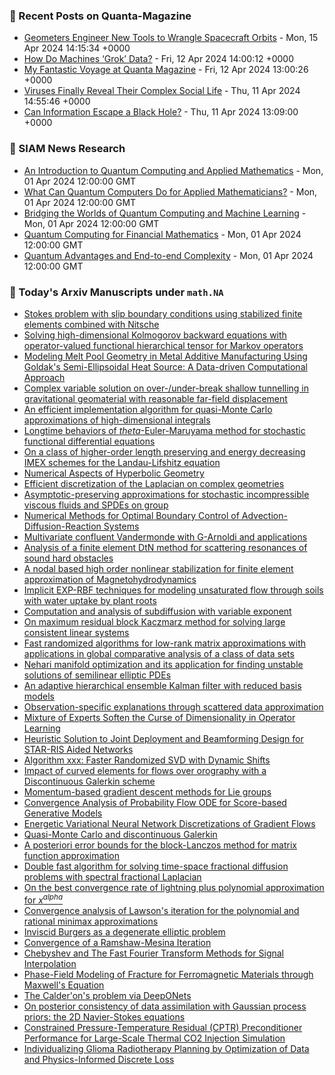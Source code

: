 ### 📝 Recent Posts on Quanta-Magazine
<!-- quanta starts -->
* <a href="https://www.quantamagazine.org/geometers-engineer-new-tools-to-wrangle-spacecraft-orbits-20240415/">Geometers Engineer New Tools to Wrangle Spacecraft Orbits</a> - Mon, 15 Apr 2024 14:15:34 +0000
* <a href="https://www.quantamagazine.org/how-do-machines-grok-data-20240412/">How Do Machines ‘Grok’ Data?</a> - Fri, 12 Apr 2024 14:00:12 +0000
* <a href="https://www.quantamagazine.org/my-fantastic-voyage-at-quanta-magazine-20240412/">My Fantastic Voyage at Quanta Magazine</a> - Fri, 12 Apr 2024 13:00:26 +0000
* <a href="https://www.quantamagazine.org/viruses-finally-reveal-their-complex-social-life-20240411/">Viruses Finally Reveal Their Complex Social Life</a> - Thu, 11 Apr 2024 14:55:46 +0000
* <a href="https://www.quantamagazine.org/can-information-escape-a-black-hole-20240411/">Can Information Escape a Black Hole?</a> - Thu, 11 Apr 2024 13:09:00 +0000
<!-- quanta ends -->

### 📝 SIAM News Research
<!-- siam-news starts -->
* <a href="https://sinews.siam.org/Details-Page/an-introduction-to-quantum-computing-and-applied-mathematics">An Introduction to Quantum Computing and Applied Mathematics</a> - Mon, 01 Apr 2024 12:00:00 GMT
* <a href="https://sinews.siam.org/Details-Page/what-can-quantum-computers-do-for-applied-mathematicians">What Can Quantum Computers Do for Applied Mathematicians?</a> - Mon, 01 Apr 2024 12:00:00 GMT
* <a href="https://sinews.siam.org/Details-Page/bridging-the-worlds-of-quantum-computing-and-machine-learning">Bridging the Worlds of Quantum Computing and Machine Learning</a> - Mon, 01 Apr 2024 12:00:00 GMT
* <a href="https://sinews.siam.org/Details-Page/quantum-computing-for-financial-mathematics">Quantum Computing for Financial Mathematics</a> - Mon, 01 Apr 2024 12:00:00 GMT
* <a href="https://sinews.siam.org/Details-Page/quantum-advantages-and-end-to-end-complexity">Quantum Advantages and End-to-end Complexity</a> - Mon, 01 Apr 2024 12:00:00 GMT
<!-- siam-news ends -->

### 📝 Today's Arxiv Manuscripts under ``math.NA``
<!-- arxiv-math-na starts -->
* <a href="https://arxiv.org/abs/2404.08810">Stokes problem with slip boundary conditions using stabilized finite elements combined with Nitsche</a>
* <a href="https://arxiv.org/abs/2404.08823">Solving high-dimensional Kolmogorov backward equations with operator-valued functional hierarchical tensor for Markov operators</a>
* <a href="https://arxiv.org/abs/2404.08834">Modeling Melt Pool Geometry in Metal Additive Manufacturing Using Goldak's Semi-Ellipsoidal Heat Source: A Data-driven Computational Approach</a>
* <a href="https://arxiv.org/abs/2404.08852">Complex variable solution on over-/under-break shallow tunnelling in gravitational geomaterial with reasonable far-field displacement</a>
* <a href="https://arxiv.org/abs/2404.08867">An efficient implementation algorithm for quasi-Monte Carlo approximations of high-dimensional integrals</a>
* <a href="https://arxiv.org/abs/2404.08891">Longtime behaviors of $theta$-Euler-Maruyama method for stochastic functional differential equations</a>
* <a href="https://arxiv.org/abs/2404.08902">On a class of higher-order length preserving and energy decreasing IMEX schemes for the Landau-Lifshitz equation</a>
* <a href="https://arxiv.org/abs/2404.09039">Numerical Aspects of Hyperbolic Geometry</a>
* <a href="https://arxiv.org/abs/2404.09050">Efficient discretization of the Laplacian on complex geometries</a>
* <a href="https://arxiv.org/abs/2404.09168">Asymptotic-preserving approximations for stochastic incompressible viscous fluids and SPDEs on group</a>
* <a href="https://arxiv.org/abs/2404.09209">Numerical Methods for Optimal Boundary Control of Advection-Diffusion-Reaction Systems</a>
* <a href="https://arxiv.org/abs/2404.09266">Multivariate confluent Vandermonde with G-Arnoldi and applications</a>
* <a href="https://arxiv.org/abs/2404.09300">Analysis of a finite element DtN method for scattering resonances of sound hard obstacles</a>
* <a href="https://arxiv.org/abs/2404.09311">A nodal based high order nonlinear stabilization for finite element approximation of Magnetohydrodynamics</a>
* <a href="https://arxiv.org/abs/2404.09382">Implicit EXP-RBF techniques for modeling unsaturated flow through soils with water uptake by plant roots</a>
* <a href="https://arxiv.org/abs/2404.09421">Computation and analysis of subdiffusion with variable exponent</a>
* <a href="https://arxiv.org/abs/2404.09448">On maximum residual block Kaczmarz method for solving large consistent linear systems</a>
* <a href="https://arxiv.org/abs/2404.09459">Fast randomized algorithms for low-rank matrix approximations with applications in global comparative analysis of a class of data sets</a>
* <a href="https://arxiv.org/abs/2404.09892">Nehari manifold optimization and its application for finding unstable solutions of semilinear elliptic PDEs</a>
* <a href="https://arxiv.org/abs/2404.09907">An adaptive hierarchical ensemble Kalman filter with reduced basis models</a>
* <a href="https://arxiv.org/abs/2404.08747">Observation-specific explanations through scattered data approximation</a>
* <a href="https://arxiv.org/abs/2404.09101">Mixture of Experts Soften the Curse of Dimensionality in Operator Learning</a>
* <a href="https://arxiv.org/abs/2404.09149">Heuristic Solution to Joint Deployment and Beamforming Design for STAR-RIS Aided Networks</a>
* <a href="https://arxiv.org/abs/2404.09276">Algorithm xxx: Faster Randomized SVD with Dynamic Shifts</a>
* <a href="https://arxiv.org/abs/2404.09319">Impact of curved elements for flows over orography with a Discontinuous Galerkin scheme</a>
* <a href="https://arxiv.org/abs/2404.09363">Momentum-based gradient descent methods for Lie groups</a>
* <a href="https://arxiv.org/abs/2404.09730">Convergence Analysis of Probability Flow ODE for Score-based Generative Models</a>
* <a href="https://arxiv.org/abs/2206.07303">Energetic Variational Neural Network Discretizations of Gradient Flows</a>
* <a href="https://arxiv.org/abs/2207.07698">Quasi-Monte Carlo and discontinuous Galerkin</a>
* <a href="https://arxiv.org/abs/2211.15643">A posteriori error bounds for the block-Lanczos method for matrix function approximation</a>
* <a href="https://arxiv.org/abs/2212.03493">Double fast algorithm for solving time-space fractional diffusion problems with spectral fractional Laplacian</a>
* <a href="https://arxiv.org/abs/2312.16116">On the best convergence rate of lightning plus polynomial approximation for $x^{alpha}$</a>
* <a href="https://arxiv.org/abs/2401.00778">Convergence analysis of Lawson's iteration for the polynomial and rational minimax approximations</a>
* <a href="https://arxiv.org/abs/2401.08814">Inviscid Burgers as a degenerate elliptic problem</a>
* <a href="https://arxiv.org/abs/2403.04702">Convergence of a Ramshaw-Mesina Iteration</a>
* <a href="https://arxiv.org/abs/2404.00414">Chebyshev and The Fast Fourier Transform Methods for Signal Interpolation</a>
* <a href="https://arxiv.org/abs/2404.07346">Phase-Field Modeling of Fracture for Ferromagnetic Materials through Maxwell's Equation</a>
* <a href="https://arxiv.org/abs/2212.08941">The Calder'on's problem via DeepONets</a>
* <a href="https://arxiv.org/abs/2307.08136">On posterior consistency of data assimilation with Gaussian process priors: the 2D Navier-Stokes equations</a>
* <a href="https://arxiv.org/abs/2308.11892">Constrained Pressure-Temperature Residual (CPTR) Preconditioner Performance for Large-Scale Thermal CO2 Injection Simulation</a>
* <a href="https://arxiv.org/abs/2312.05063">Individualizing Glioma Radiotherapy Planning by Optimization of Data and Physics-Informed Discrete Loss</a>
<!-- arxiv-math-na ends -->
